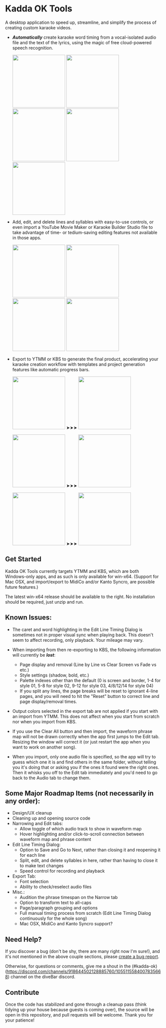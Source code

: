 # Kadda OK Tools

A desktop application to speed up, streamline, and simplify the process of creating custom karaoke videos.

 - **_Automatically_** create karaoke word timing from a vocal-isolated audio file and the text of the lyrics, using the magic of free cloud-powered speech recognition.
    
    <img src="https://github.com/KaddaOK/KaddaOKTools/assets/151568451/e2580711-a1f0-4bed-ab7f-6c50bbfa17cb" width="170"/>
    <img src="https://github.com/KaddaOK/KaddaOKTools/assets/151568451/3f1aeb61-17e6-46a0-9b79-251bd83c21ff" width="170"/>
    <img src="https://github.com/KaddaOK/KaddaOKTools/assets/151568451/8b1e0c15-c267-43a3-b8b6-a25d7f8ebfdf" width="170"/>
    <img src="https://github.com/KaddaOK/KaddaOKTools/assets/151568451/1c08cf38-ab45-4fcd-ae29-1a0e73745a88" width="170"/>
    <img src="https://github.com/KaddaOK/KaddaOKTools/assets/151568451/8ab3548d-ac7e-47c6-b833-4c17c5a79904" width="170"/>



 - Add, edit, and delete lines and syllables with easy-to-use controls, or even import a YouTube Movie Maker or Karaoke Builder Studio file to take advantage of time- or tedium-saving editing features not available in those apps.

    <img src="https://github.com/KaddaOK/KaddaOKTools/assets/151568451/2df82625-4008-435c-9530-2c660eddf9a0" width="170"/>
    <img src="https://github.com/KaddaOK/KaddaOKTools/assets/151568451/9546f8e9-3261-41a3-8b50-14ec31975f8e" width="170"/>
    <img src="https://github.com/KaddaOK/KaddaOKTools/assets/151568451/32004c0d-c9da-404f-88ca-ae403cd9511f" width="170"/>
    <img src="https://github.com/KaddaOK/KaddaOKTools/assets/151568451/5a7213e1-0508-4f2e-a553-60af9767e861" width="170"/>



 - Export to YTMM or KBS to generate the final product, accelerating your karaoke creation workflow with templates and project generation features like automatic progress bars.

    <img src="https://github.com/KaddaOK/KaddaOKTools/assets/151568451/7dc0a69c-8961-496d-bd70-e3d2ae2d79fa" width="170"/> ➤➤➤
    <img src="https://github.com/KaddaOK/KaddaOKTools/assets/151568451/65ade6d6-af49-4fda-af8c-201dd410266d" width="170"/>
    
    <img src="https://github.com/KaddaOK/KaddaOKTools/assets/151568451/9cf54209-0a2f-4264-8ba9-21cd30c41f79" width="170"/> ➤➤➤
    <img src="https://github.com/KaddaOK/KaddaOKTools/assets/151568451/ac56d509-3547-4627-8046-5da9675384c0" width="170"/>

    <img src="https://github.com/KaddaOK/KaddaOKTools/assets/151568451/6d912e1a-1c73-43fa-9ea2-42de87ce37c0" width="170"/> ➤➤➤
    <img src="https://github.com/KaddaOK/KaddaOKTools/assets/151568451/1d42f310-81f0-4de7-9bcc-aca4a7b690b3" width="170"/>


    

## Get Started

Kadda OK Tools currently targets YTMM and KBS, which are both Windows-only apps, and as such is only available for win-x64.  (Support for Mac OSX, and import/export to MidiCo and/or Kanto Syncro, are possible future features.)

The latest win-x64 release should be available to the right.  No installation should be required, just unzip and run.

## Known Issues:

 - The caret and word highlighting in the Edit Line Timing Dialog is sometimes not in proper visual sync when playing back.  This doesn't seem to affect recording, only playback.  Your mileage may vary.
   
 - When importing from then re-exporting to KBS, the following information will currently be **_lost_**:
   
   - Page display and removal (Line by Line vs Clear Screen vs Fade vs etc.)
   - Style settings (shadow, bold, etc.)
   - Palette indexes other than the default (0 is screen and border, 1-4 for style 01, 5-8 for style 02, 9-12 for style 03, 4/8/12/14 for style 04)
   - If you split any lines, the page breaks will be reset to ignorant 4-line pages, and you will need to hit the "Reset" button to correct line and page display/removal times.
     
 - Output colors selected in the export tab are not applied if you start with an import from YTMM.  This does not affect when you start from scratch nor when you import from KBS.
   
 - If you use the Clear All button and then import, the waveform phrase map will not be drawn correctly when the app first jumps to the Edit tab.  Resizing the window will correct it (or just restart the app when you want to work on another song).
   
 - When you import, only one audio file is specified, so the app will try to guess which one it is and find others in the same folder, without telling you it's doing that or asking you if the ones it found were the right ones. Then it whisks you off to the Edit tab immediately and you'd need to go back to the Audio tab to change them.

 
## Some Major Roadmap Items (not necessarily in any order):
 - Design/UX cleanup
 - Cleaning up and opening source code
 - Narrowing and Edit tabs:
   - Allow toggle of which audio track to show in waveform map
   - Hover highlighting and/or click-to-scroll connection between waveform map and phrase content
 - Edit Line Timing Dialog:
   - Option to Save and Go to Next, rather than closing it and reopening it for each line
   - Split, edit, and delete syllables in here, rather than having to close it to make text changes
   - Speed control for recording and playback 
 - Export Tab:
   - Font selection 
   - Ability to check/reselect audio files
 - Misc.:
     - Audition the phrase timespan on the Narrow tab
     - Option to transform text to all-caps
     - Page/paragraph grouping and options
     - Full manual timing process from scratch (Edit Line Timing Dialog continuously for the whole song)
     - Mac OSX, MidiCo and Kanto Syncro support?

## Need Help?

If you discover a bug (don't be shy, there are many right now I'm sure!), and it's not mentioned in the above couple sections, please [create a bug report](https://github.com/KaddaOK/KaddaOKTools/issues).

Otherwise, for questions or comments, give me a shout in the (#kadda-ok)(https://discord.com/channels/918644502128885760/1055115584007835668) channel on the diveBar discord.
  
## Contribute

Once the code has stabilized and gone through a cleanup pass (think tidying up your house because guests is coming over), the source will be open in this repository, and pull requests will be welcome.  Thank you for your patience!
